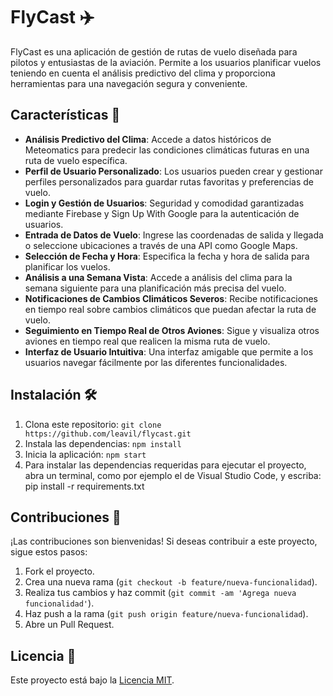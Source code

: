 # FlyCast ✈️

FlyCast es una aplicación de gestión de rutas de vuelo diseñada para pilotos y entusiastas de la aviación. Permite a los usuarios planificar vuelos teniendo en cuenta el análisis predictivo del clima y proporciona herramientas para una navegación segura y conveniente.

## Características 🚀

- **Análisis Predictivo del Clima**: Accede a datos históricos de Meteomatics para predecir las condiciones climáticas futuras en una ruta de vuelo específica.
- **Perfil de Usuario Personalizado**: Los usuarios pueden crear y gestionar perfiles personalizados para guardar rutas favoritas y preferencias de vuelo.
- **Login y Gestión de Usuarios**: Seguridad y comodidad garantizadas mediante Firebase y Sign Up With Google para la autenticación de usuarios.
- **Entrada de Datos de Vuelo**: Ingrese las coordenadas de salida y llegada o seleccione ubicaciones a través de una API como Google Maps.
- **Selección de Fecha y Hora**: Especifica la fecha y hora de salida para planificar los vuelos.
- **Análisis a una Semana Vista**: Accede a análisis del clima para la semana siguiente para una planificación más precisa del vuelo.
- **Notificaciones de Cambios Climáticos Severos**: Recibe notificaciones en tiempo real sobre cambios climáticos que puedan afectar la ruta de vuelo.
- **Seguimiento en Tiempo Real de Otros Aviones**: Sigue y visualiza otros aviones en tiempo real que realicen la misma ruta de vuelo.
- **Interfaz de Usuario Intuitiva**: Una interfaz amigable que permite a los usuarios navegar fácilmente por las diferentes funcionalidades.

## Instalación 🛠️

1. Clona este repositorio: `git clone https://github.com/leavil/flycast.git`
2. Instala las dependencias: `npm install`
3. Inicia la aplicación: `npm start`
4. Para instalar las dependencias requeridas para ejecutar el proyecto, abra un terminal, como por ejemplo el de Visual Studio Code, y escriba: pip install -r requirements.txt

## Contribuciones 🤝

¡Las contribuciones son bienvenidas! Si deseas contribuir a este proyecto, sigue estos pasos:

1. Fork el proyecto.
2. Crea una nueva rama (`git checkout -b feature/nueva-funcionalidad`).
3. Realiza tus cambios y haz commit (`git commit -am 'Agrega nueva funcionalidad'`).
4. Haz push a la rama (`git push origin feature/nueva-funcionalidad`).
5. Abre un Pull Request.

## Licencia 📝

Este proyecto está bajo la [Licencia MIT](LICENSE).
